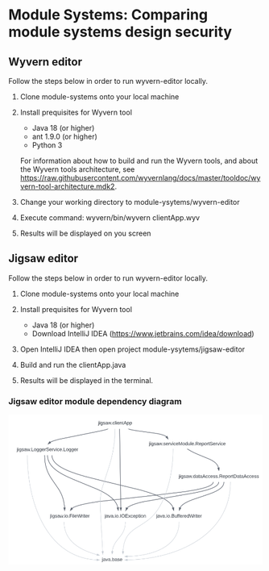 # Module Systems: Comparing module systems design security

## Wyvern editor

Follow the steps below in order to run wyvern-editor locally.
1. Clone module-systems onto your local machine

2. Install prequisites for Wyvern tool
    - Java 18 (or higher)
    - ant 1.9.0 (or higher)
    - Python 3 
  
    For information about how to build and run the Wyvern tools, and about the Wyvern tools architecture, see   
    https://raw.githubusercontent.com/wyvernlang/docs/master/tooldoc/wyvern-tool-architecture.mdk2. 

3. Change your working directory to module-ysytems/wyvern-editor

5. Execute command: wyvern/bin/wyvern clientApp.wyv

7. Results will be displayed on you screen



## Jigsaw editor

Follow the steps below in order to run wyvern-editor locally.
1. Clone module-systems onto your local machine

3.  Install prequisites for Wyvern tool
    - Java 18 (or higher)
    - Download IntelliJ IDEA (https://www.jetbrains.com/idea/download)
    
4. Open IntelliJ IDEA then open project module-ysytems/jigsaw-editor

5. Build and run the clientApp.java

7. Results will be displayed in the terminal.

### Jigsaw editor module dependency diagram
![jiwsaw-editor module dependency diagram](https://github.com/edwin544/module-systems/blob/main/jigsaw-editor/jiwsaw-editor%20module%20dependency%20diagram.png)

